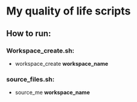 # My quality of life scripts

## How to run:
 ### Workspace_create.sh:
  * workspace_create **workspace_name**
 ### source_files.sh:
  * source_me **workspace_name**

